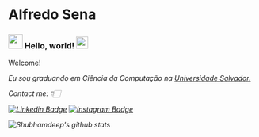# Alfredo Sena

### <img src="https://github.com/TheDudeThatCode/TheDudeThatCode/blob/master/Assets/Hi.gif" width="29px"> Hello, world!&nbsp;<img src="https://github.com/TheDudeThatCode/TheDudeThatCode/blob/master/Assets/Earth.gif" width="24px">

<p>
	Welcome!
</P>

<p>
  <em>
			
   Eu sou graduando em Ciência da Computação na <a href="https://www.unifacs.br/"> Universidade Salvador. </a> <br>
    
</p>
	
	
Contact me: 👇🏻
	
[![Linkedin Badge](https://img.shields.io/badge/-LinkedIn-blue?style=flat-square&logo=Linkedin&logoColor=white&link=https://www.linkedin.com/in/alfredo-sena-5b6bb5186/)](https://www.linkedin.com/in/alfredo-sena-5b6bb5186/)
[![Instagram Badge](https://img.shields.io/badge/-Instagram-black?style=flat-square&logo=instagram&logoColor=white&link=https://www.instagram.com/alfredosena_/)](https://www.instagram.com/alfredosena_/)
<br>


![Shubhamdeep's github stats](https://github-readme-stats.vercel.app/api?username=avsena&show_icons=true&hide_border=true)

<br>
